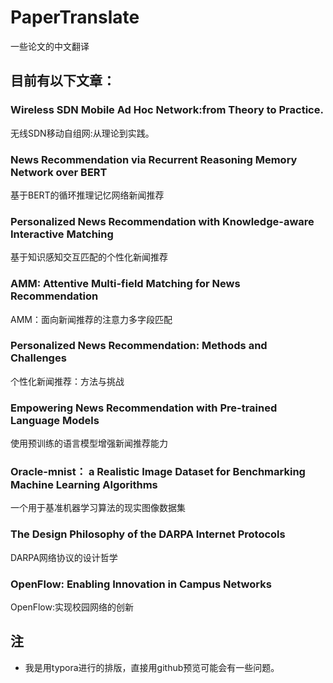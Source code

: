 # PaperTranslate
一些论文的中文翻译
## 目前有以下文章：
### Wireless SDN Mobile Ad Hoc Network:from Theory to Practice.
无线SDN移动自组网:从理论到实践。
### News Recommendation via Recurrent Reasoning Memory Network over BERT
基于BERT的循环推理记忆网络新闻推荐
### Personalized News Recommendation with Knowledge-aware Interactive Matching  
基于知识感知交互匹配的个性化新闻推荐
### AMM: Attentive Multi-field Matching for News Recommendation
AMM：面向新闻推荐的注意力多字段匹配
### Personalized News Recommendation: Methods and Challenges
个性化新闻推荐：方法与挑战
### Empowering News Recommendation with Pre-trained Language Models
使用预训练的语言模型增强新闻推荐能力
### Oracle-mnist： a Realistic Image Dataset for Benchmarking Machine Learning Algorithms
一个用于基准机器学习算法的现实图像数据集 
### The Design Philosophy of the DARPA Internet Protocols
DARPA网络协议的设计哲学
### OpenFlow: Enabling Innovation in Campus Networks
OpenFlow:实现校园网络的创新
## 注
- 我是用typora进行的排版，直接用github预览可能会有一些问题。